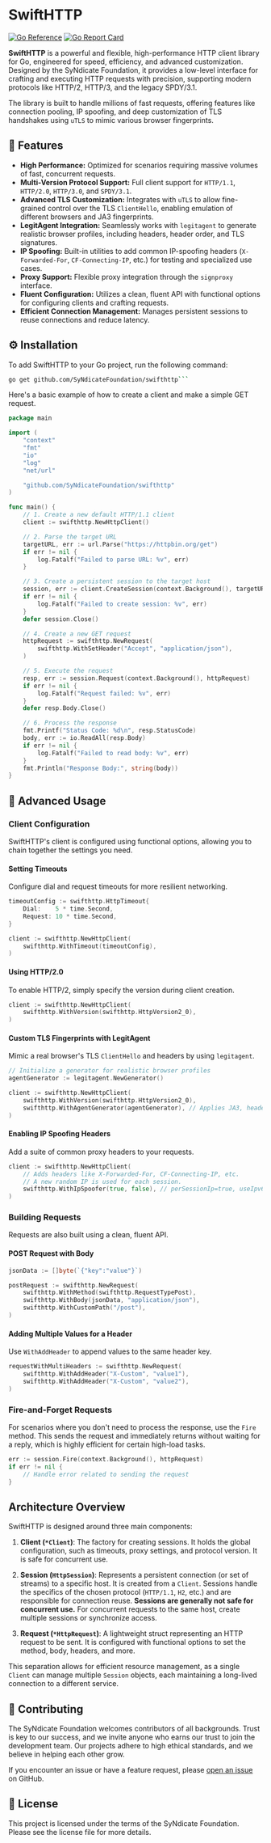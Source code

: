 # SwiftHTTP

[![Go Reference](https://pkg.go.dev/badge/github.com/SyNdicateFoundation/swifthttp.svg)](https://pkg.go.dev/github.com/SyNdicateFoundation/swifthttp)
[![Go Report Card](https://goreportcard.com/badge/github.com/SyNdicateFoundation/swifthttp)](https://goreportcard.com/report/github.com/SyNdicateFoundation/swifthttp)

**SwiftHTTP** is a powerful and flexible, high-performance HTTP client library for Go, engineered for speed, efficiency, and advanced customization. Designed by the SyNdicate Foundation, it provides a low-level interface for crafting and executing HTTP requests with precision, supporting modern protocols like HTTP/2, HTTP/3, and the legacy SPDY/3.1.

The library is built to handle millions of fast requests, offering features like connection pooling, IP spoofing, and deep customization of TLS handshakes using `uTLS` to mimic various browser fingerprints.

## 🚀 Features

-   **High Performance:** Optimized for scenarios requiring massive volumes of fast, concurrent requests.
-   **Multi-Version Protocol Support:** Full client support for `HTTP/1.1`, `HTTP/2.0`, `HTTP/3.0`, and `SPDY/3.1`.
-   **Advanced TLS Customization:** Integrates with `uTLS` to allow fine-grained control over the TLS `ClientHello`, enabling emulation of different browsers and JA3 fingerprints.
-   **LegitAgent Integration:** Seamlessly works with `legitagent` to generate realistic browser profiles, including headers, header order, and TLS signatures.
-   **IP Spoofing:** Built-in utilities to add common IP-spoofing headers (`X-Forwarded-For`, `CF-Connecting-IP`, etc.) for testing and specialized use cases.
-   **Proxy Support:** Flexible proxy integration through the `signproxy` interface.
-   **Fluent Configuration:** Utilizes a clean, fluent API with functional options for configuring clients and crafting requests.
-   **Efficient Connection Management:** Manages persistent sessions to reuse connections and reduce latency.

## ⚙️ Installation

To add SwiftHTTP to your Go project, run the following command:

```sh
go get github.com/SyNdicateFoundation/swifthttp```
```

Here's a basic example of how to create a client and make a simple GET request.

```go
package main

import (
	"context"
	"fmt"
	"io"
	"log"
	"net/url"

	"github.com/SyNdicateFoundation/swifthttp"
)

func main() {
	// 1. Create a new default HTTP/1.1 client
	client := swifthttp.NewHttpClient()

	// 2. Parse the target URL
	targetURL, err := url.Parse("https://httpbin.org/get")
	if err != nil {
		log.Fatalf("Failed to parse URL: %v", err)
	}

	// 3. Create a persistent session to the target host
	session, err := client.CreateSession(context.Background(), targetURL)
	if err != nil {
		log.Fatalf("Failed to create session: %v", err)
	}
	defer session.Close()

	// 4. Create a new GET request
	httpRequest := swifthttp.NewRequest(
		swifthttp.WithSetHeader("Accept", "application/json"),
	)

	// 5. Execute the request
	resp, err := session.Request(context.Background(), httpRequest)
	if err != nil {
		log.Fatalf("Request failed: %v", err)
	}
	defer resp.Body.Close()

	// 6. Process the response
	fmt.Printf("Status Code: %d\n", resp.StatusCode)
	body, err := io.ReadAll(resp.Body)
	if err != nil {
		log.Fatalf("Failed to read body: %v", err)
	}
	fmt.Println("Response Body:", string(body))
}
```

## 📖 Advanced Usage

### Client Configuration

SwiftHTTP's client is configured using functional options, allowing you to chain together the settings you need.

#### Setting Timeouts

Configure dial and request timeouts for more resilient networking.

```go
timeoutConfig := swifthttp.HttpTimeout{
    Dial:    5 * time.Second,
    Request: 10 * time.Second,
}

client := swifthttp.NewHttpClient(
    swifthttp.WithTimeout(timeoutConfig),
)
```

#### Using HTTP/2.0

To enable HTTP/2, simply specify the version during client creation.

```go
client := swifthttp.NewHttpClient(
    swifthttp.WithVersion(swifthttp.HttpVersion2_0),
)
```

#### Custom TLS Fingerprints with LegitAgent

Mimic a real browser's TLS `ClientHello` and headers by using `legitagent`.

```go
// Initialize a generator for realistic browser profiles
agentGenerator := legitagent.NewGenerator()

client := swifthttp.NewHttpClient(
    swifthttp.WithVersion(swifthttp.HttpVersion2_0),
    swifthttp.WithAgentGenerator(agentGenerator), // Applies JA3, headers, etc.
)
```

#### Enabling IP Spoofing Headers

Add a suite of common proxy headers to your requests.

```go
client := swifthttp.NewHttpClient(
    // Adds headers like X-Forwarded-For, CF-Connecting-IP, etc.
    // A new random IP is used for each session.
    swifthttp.WithIpSpoofer(true, false), // perSessionIp=true, useIpv6=false
)
```

### Building Requests

Requests are also built using a clean, fluent API.

#### POST Request with Body

```go
jsonData := []byte(`{"key":"value"}`)

postRequest := swifthttp.NewRequest(
    swifthttp.WithMethod(swifthttp.RequestTypePost),
    swifthttp.WithBody(jsonData, "application/json"),
    swifthttp.WithCustomPath("/post"),
)
```

#### Adding Multiple Values for a Header

Use `WithAddHeader` to append values to the same header key.

```go
requestWithMultiHeaders := swifthttp.NewRequest(
    swifthttp.WithAddHeader("X-Custom", "value1"),
    swifthttp.WithAddHeader("X-Custom", "value2"),
)
```

### Fire-and-Forget Requests

For scenarios where you don't need to process the response, use the `Fire` method. This sends the request and immediately returns without waiting for a reply, which is highly efficient for certain high-load tasks.

```go
err := session.Fire(context.Background(), httpRequest)
if err != nil {
    // Handle error related to sending the request
}
```

## Architecture Overview

SwiftHTTP is designed around three main components:

1.  **Client (`*Client`)**: The factory for creating sessions. It holds the global configuration, such as timeouts, proxy settings, and protocol version. It is safe for concurrent use.

2.  **Session (`HttpSession`)**: Represents a persistent connection (or set of streams) to a specific host. It is created from a `Client`. Sessions handle the specifics of the chosen protocol (`HTTP/1.1`, `H2`, etc.) and are responsible for connection reuse. **Sessions are generally not safe for concurrent use.** For concurrent requests to the same host, create multiple sessions or synchronize access.

3.  **Request (`*HttpRequest`)**: A lightweight struct representing an HTTP request to be sent. It is configured with functional options to set the method, body, headers, and more.

This separation allows for efficient resource management, as a single `Client` can manage multiple `Session` objects, each maintaining a long-lived connection to a different service.

## 🤝 Contributing

The SyNdicate Foundation welcomes contributors of all backgrounds. Trust is key to our success, and we invite anyone who earns our trust to join the development team. Our projects adhere to high ethical standards, and we believe in helping each other grow.

If you encounter an issue or have a feature request, please [open an issue](https://github.com/SyNdicateFoundation/swifthttp/issues) on GitHub.

## 📜 License

This project is licensed under the terms of the SyNdicate Foundation. Please see the license file for more details.